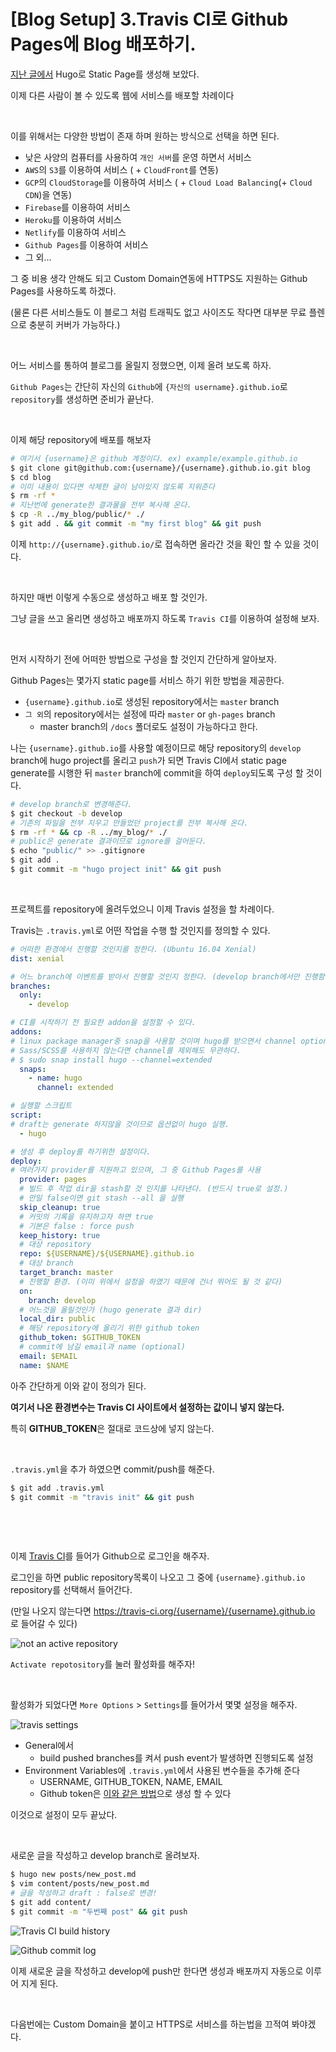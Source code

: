 # [Blog Setup] 3.Travis CI로 Github Pages에 Blog 배포하기.


[지난 글에서](/posts/dev/2019/08/hugo_basic) Hugo로 Static Page를 생성해 보았다.

이제 다른 사람이 볼 수 있도록 웹에 서비스를 배포할 차례이다

​    

이를 위해서는 다양한 방법이 존재 하며 원하는 방식으로 선택을 하면 된다.

- 낮은 사양의 컴퓨터를 사용하여 `개인 서버`를 운영 하면서 서비스
- `AWS`의 `S3`를 이용하여 서비스 ( + `CloudFront`를 연동)
- `GCP`의 `CloudStorage`를 이용하여 서비스 ( + `Cloud Load Balancing`(+ `Cloud CDN`)을 연동) 
- `Firebase`를 이용하여 서비스
- `Heroku`를 이용하여 서비스
- `Netlify`를 이용하여 서비스
- `Github Pages`를 이용하여 서비스
- 그 외...

그 중 비용 생각 안해도 되고 Custom Domain연동에 HTTPS도 지원하는 Github Pages를 사용하도록 하겠다.

(물론 다른 서비스들도 이 블로그 처럼 트래픽도 없고 사이즈도 작다면 대부분 무료 플렌으로 충분히 커버가 가능하다.)

​    

어느 서비스를 통하여 블로그를 올릴지 정했으면, 이제 올려 보도록 하자.

`Github Pages`는 간단히 자신의 `Github`에 `{자신의 username}.github.io`로 `repository`를 생성하면 준비가 끝난다.

​    

이제 해당 repository에 배포를 해보자

```bash
# 여기서 {username}은 github 계정이다. ex) example/example.github.io
$ git clone git@github.com:{username}/{username}.github.io.git blog
$ cd blog
# 이미 내용이 있다면 삭제한 글이 남아있지 않도록 지워준다
$ rm -rf *
# 지난번에 generate한 결과물을 전부 복사해 온다.
$ cp -R ../my_blog/public/* ./
$ git add . && git commit -m "my first blog" && git push
```

이제 `http://{username}.github.io/`로 접속하면 올라간 것을 확인 할 수 있을 것이다.

​    

하지만 매번 이렇게 수동으로 생성하고 배포 할 것인가.

그냥 글을 쓰고 올리면 생성하고 배포까지 하도록 `Travis CI`를 이용하여 설정해 보자.

​    

먼저 시작하기 전에 어떠한 방법으로 구성을 할 것인지 간단하게 알아보자.

Github Pages는 몇가지 static page를 서비스 하기 위한 방법을 제공한다.  

- `{username}.github.io`로 생성된 repository에서는 `master` branch
- `그 외`의 repository에서는 설정에 따라 `master` or `gh-pages` branch
  - master branch의 `/docs` 폴더로도 설정이 가능하다고 한다. 

나는 `{username}.github.io`를 사용할 예정이므로 해당 repository의 `develop` branch에 hugo project를 올리고 `push`가 되면 Travis CI에서 static page generate를 시행한 뒤 `master` branch에 commit을 하여  `deploy`되도록 구성 할 것이다.

```bash
# develop branch로 변경해준다.
$ git checkout -b develop
# 기존의 파일을 전부 지우고 만들었던 project를 전부 복사해 온다.
$ rm -rf * && cp -R ../my_blog/* ./
# public은 generate 결과이므로 ignore를 걸어둔다.
$ echo "public/" >> .gitignore
$ git add .
$ git commit -m "hugo project init" && git push
```

​    

프로젝트를 repository에 올려두었으니 이제 Travis 설정을 할 차례이다.

Travis는 `.travis.yml`로 어떤 작업을 수행 할 것인지를 정의할 수 있다.

````yaml
# 어떠한 환경에서 진행할 것인지를 정한다. (Ubuntu 16.04 Xenial)
dist: xenial

# 어느 branch에 이벤트를 받아서 진행할 것인지 정한다. (develop branch에서만 진행함.) 
branches:
  only:
    - develop

# CI를 시작하기 전 필요한 addon을 설정할 수 있다.
addons:
# linux package manager중 snap을 사용할 것이며 hugo를 받으면서 channel option으로 extended를 주었다.
# Sass/SCSS를 사용하지 않는다면 channel를 제외해도 무관하다.
# $ sudo snap install hugo --channel=extended
  snaps:
    - name: hugo
      channel: extended

# 실행할 스크립트
script:
# draft는 generate 하지않을 것이므로 옵션없이 hugo 실행.
  - hugo

# 생성 후 deploy를 하기위한 설정이다.
deploy:
# 여러가지 provider를 지원하고 있으며, 그 중 Github Pages를 사용
  provider: pages
  # 빌드 후 작업 dir을 stash할 것 인지를 나타낸다. (반드시 true로 설정.)
  # 만일 false이면 git stash --all 을 실행
  skip_cleanup: true
  # 커밋의 기록을 유지하고자 하면 true
  # 기본은 false : force push
  keep_history: true
  # 대상 repository
  repo: ${USERNAME}/${USERNAME}.github.io
  # 대상 branch
  target_branch: master
  # 진행할 환경. (이미 위에서 설정을 하였기 때문에 건너 뛰어도 될 것 같다)
  on:
    branch: develop
  # 어느것을 올릴것인가 (hugo generate 결과 dir)
  local_dir: public
  # 해당 repository에 올리기 위한 github token
  github_token: $GITHUB_TOKEN
  # commit에 남길 email과 name (optional)
  email: $EMAIL
  name: $NAME
````

아주 간단하게 이와 같이 정의가 된다.

**여기서 나온 환경변수는 Travis CI 사이트에서 설정하는 값이니 넣지 않는다.**

특히 **GITHUB_TOKEN**은 절대로 코드상에 넣지 않는다.

​    

`.travis.yml`을 추가 하였으면 commit/push를 해준다.

```bash
$ git add .travis.yml
$ git commit -m "travis init" && git push
```

​        

​    

이제 [Travis CI](https://travis-ci.org/)를 들어가 Github으로 로그인을 해주자.

로그인을 하면 public repository목록이 나오고 그 중에 `{username}.github.io` repository를 선택해서 들어간다.

(만일 나오지 않는다면 https://travis-ci.org/{username}/{username}.github.io 로 들어갈 수 있다)

![not an active repository](/dev/travis/not-an-active-repository.png "아직 활성화가 안되어 있다.")

`Activate repotository`를 눌러 활성화를 해주자!

​    

활성화가 되었다면 `More Options` > `Settings`를 들어가서 몇몇 설정을 해주자.

![travis settings](/dev/travis/settings.png "Travis 설정을 해주자")

- General에서 
  - build pushed branches를 켜서 push event가 발생하면 진행되도록 설정
- Environment Variables에 `.travis.yml`에서 사용된 변수들을 추가해 준다
  - USERNAME, GITHUB_TOKEN, NAME, EMAIL  
  - Github token은 [이와 같은 방법](https://help.github.com/en/articles/creating-a-personal-access-token-for-the-command-line)으로 생성 할 수 있다

이것으로 설정이 모두 끝났다.

​    

새로운 글을 작성하고 develop branch로 올려보자.

```bash
$ hugo new posts/new_post.md
$ vim content/posts/new_post.md
# 글을 작성하고 draft : false로 변경!
$ git add content/
$ git commit -m "두번째 post" && git push
```

![Travis CI build history](/dev/travis/build-history-github-pages.png "Travis의 빌드 히스토리")

![Github commit log](/dev/github/github-page-commit-log.png "Github 커밋 로그")

이제 새로운 글을 작성하고 develop에 push만 한다면 생성과 배포까지 자동으로 이루어 지게 된다.  

​    

다음번에는 Custom Domain을 붙이고 HTTPS로 서비스를 하는법을 끄적여 봐야겠다.

